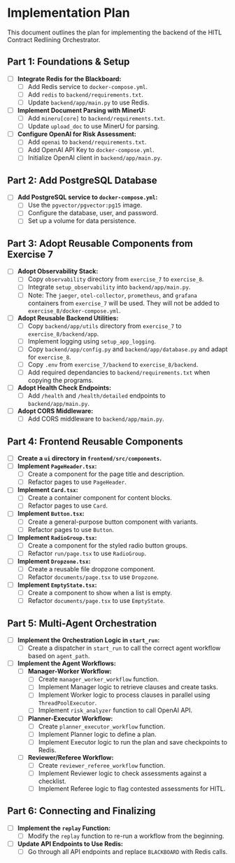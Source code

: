 # Implementation Plan

This document outlines the plan for implementing the backend of the HITL Contract Redlining Orchestrator.

## Part 1: Foundations & Setup

- [ ] **Integrate Redis for the Blackboard:**
    - [ ] Add Redis service to `docker-compose.yml`.
    - [ ] Add `redis` to `backend/requirements.txt`.
    - [ ] Update `backend/app/main.py` to use Redis.

- [ ] **Implement Document Parsing with MinerU:**
    - [ ] Add `mineru[core]` to `backend/requirements.txt`.
    - [ ] Update `upload_doc` to use MinerU for parsing.

- [ ] **Configure OpenAI for Risk Assessment:**
    - [ ] Add `openai` to `backend/requirements.txt`.
    - [ ] Add OpenAI API Key to `docker-compose.yml`.
    - [ ] Initialize OpenAI client in `backend/app/main.py`.

## Part 2: Add PostgreSQL Database

- [ ] **Add PostgreSQL service to `docker-compose.yml`:**
    - [ ] Use the `pgvector/pgvector:pg15` image.
    - [ ] Configure the database, user, and password.
    - [ ] Set up a volume for data persistence.

## Part 3: Adopt Reusable Components from Exercise 7

- [ ] **Adopt Observability Stack:**
    - [ ] Copy `observability` directory from `exercise_7` to `exercise_8`.
    - [ ] Integrate `setup_observability` into `backend/app/main.py`.
    - [ ] Note: The `jaeger`, `otel-collector`, `prometheus`, and `grafana` containers from `exercise_7` will be used. They will not be added to `exercise_8/docker-compose.yml`.
- [ ] **Adopt Reusable Backend Utilities:**
    - [ ] Copy `backend/app/utils` directory from `exercise_7` to `exercise_8/backend/app`.
    - [ ] Implement logging using `setup_app_logging`.
    - [ ] Copy `backend/app/config.py` and `backend/app/database.py` and adapt for `exercise_8`.
    - [ ] Copy `.env` from `exercise_7/backend` to `exercise_8/backend`.
    - [ ] Add required dependancies to `backend/requirements.txt` when copying the programs.
- [ ] **Adopt Health Check Endpoints:**
    - [ ] Add `/health` and `/health/detailed` endpoints to `backend/app/main.py`.
- [ ] **Adopt CORS Middleware:**
    - [ ] Add CORS middleware to `backend/app/main.py`.

## Part 4: Frontend Reusable Components

- [ ] **Create a `ui` directory in `frontend/src/components`.**
- [ ] **Implement `PageHeader.tsx`:**
    - [ ] Create a component for the page title and description.
    - [ ] Refactor pages to use `PageHeader`.
- [ ] **Implement `Card.tsx`:**
    - [ ] Create a container component for content blocks.
    - [ ] Refactor pages to use `Card`.
- [ ] **Implement `Button.tsx`:**
    - [ ] Create a general-purpose button component with variants.
    - [ ] Refactor pages to use `Button`.
- [ ] **Implement `RadioGroup.tsx`:**
    - [ ] Create a component for the styled radio button groups.
    - [ ] Refactor `run/page.tsx` to use `RadioGroup`.
- [ ] **Implement `Dropzone.tsx`:**
    - [ ] Create a reusable file dropzone component.
    - [ ] Refactor `documents/page.tsx` to use `Dropzone`.
- [ ] **Implement `EmptyState.tsx`:**
    - [ ] Create a component to show when a list is empty.
    - [ ] Refactor `documents/page.tsx` to use `EmptyState`.

## Part 5: Multi-Agent Orchestration

- [ ] **Implement the Orchestration Logic in `start_run`:**
    - [ ] Create a dispatcher in `start_run` to call the correct agent workflow based on `agent_path`.

- [ ] **Implement the Agent Workflows:**
    - [ ] **Manager-Worker Workflow:**
        - [ ] Create `manager_worker_workflow` function.
        - [ ] Implement Manager logic to retrieve clauses and create tasks.
        - [ ] Implement Worker logic to process clauses in parallel using `ThreadPoolExecutor`.
        - [ ] Implement `risk_analyzer` function to call OpenAI API.
    - [ ] **Planner-Executor Workflow:**
        - [ ] Create `planner_executor_workflow` function.
        - [ ] Implement Planner logic to define a plan.
        - [ ] Implement Executor logic to run the plan and save checkpoints to Redis.
    - [ ] **Reviewer/Referee Workflow:**
        - [ ] Create `reviewer_referee_workflow` function.
        - [ ] Implement Reviewer logic to check assessments against a checklist.
        - [ ] Implement Referee logic to flag contested assessments for HITL.

## Part 6: Connecting and Finalizing

- [ ] **Implement the `replay` Function:**
    - [ ] Modify the `replay` function to re-run a workflow from the beginning.

- [ ] **Update API Endpoints to Use Redis:**
    - [ ] Go through all API endpoints and replace `BLACKBOARD` with Redis calls.